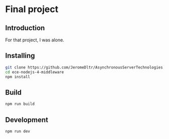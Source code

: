 # Final project

## Introduction

For that project, I was alone.

## Installing

```bash
git clone https://github.com/JeromeDltr/AsynchronousServerTechnologies.git
cd ece-nodejs-4-middleware
npm install
```

## Build

```bash
npm run build
```

## Development

```bash
npm run dev
```

